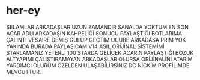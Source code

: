 # her-ey
SELAMLAR ARKADAŞLAR UZUN ZAMANDIR SANALDA YOKTUM EN SON ACAR ADLI ARKADAŞIN KAHPELİĞİ SONUCU PAYLAŞTIĞI BOTLARIMA ÇALINTI VESAİRE DEMİŞ GÜLÜP GEÇTİM UCUBE ARKADAŞA PRİM YOK YAKINDA BURADA PAYLAŞICAM V14 ASIL ORİJİNAL SİSTEMİMİ STARLAMANIZ YETERLİ 100 STARDA GELİCEK ACARIN PAYLAŞTIĞI BOZUK ALTYAPIMI ÇALIŞTIRAMAYAN ARKADAŞLAR OLURSA ORİJİNALİNİ ATARIM YARDIMCI OLURUM ÖZELDEN ULAŞABİLİRSİNİZ DC NİCKİM PROFİLİMDE MEVCUTTUR.
